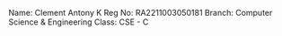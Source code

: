 Name: Clement Antony K
Reg No: RA2211003050181
Branch: Computer Science & Engineering
Class: CSE - C
